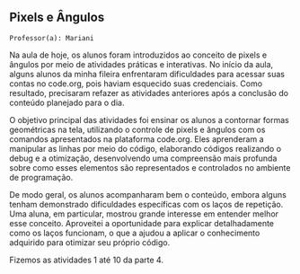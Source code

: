 ## Pixels e Ângulos

` Professor(a): Mariani `

Na aula de hoje, os alunos foram introduzidos ao conceito de pixels e ângulos por meio de atividades práticas e interativas. No início da aula, alguns alunos da minha fileira enfrentaram dificuldades para acessar suas contas no code.org, pois haviam esquecido suas credenciais. Como resultado, precisaram refazer as atividades anteriores após a conclusão do conteúdo planejado para o dia.

O objetivo principal das atividades foi ensinar os alunos a contornar formas geométricas na tela, utilizando o controle de pixels e ângulos com os comandos apresentados na plataforma code.org. Eles aprenderam a manipular as linhas por meio do código, elaborando códigos realizando o debug e a otimização, desenvolvendo uma compreensão mais profunda sobre como esses elementos são representados e controlados no ambiente de programação.

De modo geral, os alunos acompanharam bem o conteúdo, embora alguns tenham demonstrado dificuldades específicas com os laços de repetição. Uma aluna, em particular, mostrou grande interesse em entender melhor esse conceito. Aproveitei a oportunidade para explicar detalhadamente como os laços funcionam, o que a ajudou a aplicar o conhecimento adquirido para otimizar seu próprio código.

Fizemos as atividades 1 até 10 da parte 4.